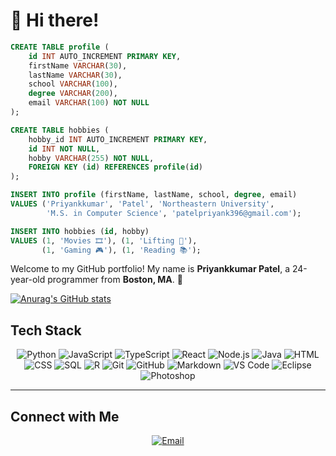 # 👋 Hi there!


```sql
CREATE TABLE profile (
    id INT AUTO_INCREMENT PRIMARY KEY,
    firstName VARCHAR(30),
    lastName VARCHAR(30),
    school VARCHAR(100),
    degree VARCHAR(200),
    email VARCHAR(100) NOT NULL
);

CREATE TABLE hobbies (
    hobby_id INT AUTO_INCREMENT PRIMARY KEY,
    id INT NOT NULL,
    hobby VARCHAR(255) NOT NULL,
    FOREIGN KEY (id) REFERENCES profile(id)
);

INSERT INTO profile (firstName, lastName, school, degree, email)
VALUES ('Priyankkumar', 'Patel', 'Northeastern University', 
        'M.S. in Computer Science', 'patelpriyank396@gmail.com');

INSERT INTO hobbies (id, hobby)
VALUES (1, 'Movies 🎞️'), (1, 'Lifting 💪'), 
       (1, 'Gaming 🎮'), (1, 'Reading 📚');
```



Welcome to my GitHub portfolio! My name is **Priyankkumar Patel**, a 24-year-old programmer from **Boston, MA**. 🚀


[![Anurag's GitHub stats](https://github-readme-stats.vercel.app/api?username=Priyank1510)](https://github.com/anuraghazra/github-readme-stats)






## Tech Stack

<div align="center">
  <img src="https://img.shields.io/badge/Python-3776AB?style=for-the-badge&logo=python&logoColor=white" alt="Python">
  <img src="https://img.shields.io/badge/JavaScript-F7DF1E?style=for-the-badge&logo=javascript&logoColor=black" alt="JavaScript">
  <img src="https://img.shields.io/badge/TypeScript-3178C6?style=for-the-badge&logo=typescript&logoColor=white" alt="TypeScript">
  <img src="https://img.shields.io/badge/React-61DAFB?style=for-the-badge&logo=react&logoColor=black" alt="React">
  <img src="https://img.shields.io/badge/Node.js-339933?style=for-the-badge&logo=nodedotjs&logoColor=white" alt="Node.js">
  <img src="https://img.shields.io/badge/Java-007396?style=for-the-badge&logo=java&logoColor=white" alt="Java">
  <img src="https://img.shields.io/badge/HTML5-E34F26?style=for-the-badge&logo=html5&logoColor=white" alt="HTML">
  <img src="https://img.shields.io/badge/CSS3-1572B6?style=for-the-badge&logo=css3&logoColor=white" alt="CSS">
   <img src="https://img.shields.io/badge/SQL-4479A1?style=for-the-badge&logo=MySQL&logoColor=white" alt="SQL">
  <img src="https://img.shields.io/badge/R-276DC3?style=for-the-badge&logo=r&logoColor=white" alt="R">
  <img src="https://img.shields.io/badge/Git-F05032?style=for-the-badge&logo=git&logoColor=white" alt="Git">
  <img src="https://img.shields.io/badge/GitHub-181717?style=for-the-badge&logo=github&logoColor=white" alt="GitHub">
  <img src="https://img.shields.io/badge/Markdown-000000?style=for-the-badge&logo=markdown&logoColor=white" alt="Markdown">
  <img src="https://img.shields.io/badge/Visual%20Studio%20Code-0078D4?style=for-the-badge&logo=visualstudiocode&logoColor=white" alt="VS Code">
  <img src="https://img.shields.io/badge/Eclipse-2C2255?style=for-the-badge&logo=eclipse&logoColor=white" alt="Eclipse">
  <img src="https://img.shields.io/badge/Photoshop-31A8FF?style=for-the-badge&logo=adobephotoshop&logoColor=white" alt="Photoshop">
</div>

---

## Connect with Me

<div align="center">
  <a href="mailto:patel.priyankk@northeastern.edu"><img src="https://img.shields.io/badge/Email-patel.priyankk%40northeastern.edu-D14836?style=for-the-badge&logo=gmail&logoColor=white" alt="Email"></a>
</div>
